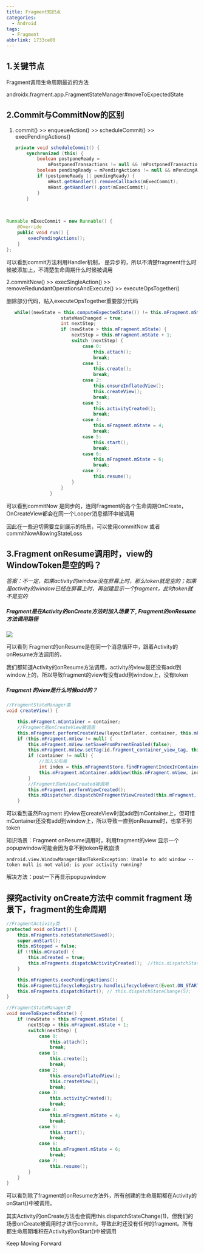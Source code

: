 ```yaml
---
title: Fragment知识点
categories:
  - Android
tags:
  - Fragment
abbrlink: 1733ce00
---
```




## 1.关键节点

Fragment调用生命周期最近的方法

androidx.fragment.app.FragmentStateManager#moveToExpectedState



<!-- more -->



## 2.Commit与CommitNow的区别

1. commit() >> enqueueAction() >> scheduleCommit() >> execPendingActions()

   ```java
   private void scheduleCommit() {
       synchronized (this) {
           boolean postponeReady =
               mPostponedTransactions != null && !mPostponedTransactions.isEmpty();
           boolean pendingReady = mPendingActions != null && mPendingActions.size() == 1;
           if (postponeReady || pendingReady) {
               mHost.getHandler().removeCallbacks(mExecCommit);
               mHost.getHandler().post(mExecCommit);
           }
       }
   ```

​       

```java
Runnable mExecCommit = new Runnable() {
    @Override
    public void run() {
        execPendingActions();
    }
};

```



可以看到commit方法利用Handler机制， 是异步的，所以不清楚fragment什么时候被添加上，不清楚生命周期什么时候被调用



2.commitNow() >>  execSingleAction() >>  removeRedundantOperationsAndExecute() >> executeOpsTogether()

删除部分代码，贴入executeOpsTogether重要部分代码

```java
   while((newState = this.computeExpectedState()) != this.mFragment.mState) {
                    stateWasChanged = true;
                    int nextStep;
                    if (newState > this.mFragment.mState) {
                        nextStep = this.mFragment.mState + 1;
                        switch (nextStep) {
                            case 0:
                                this.attach();
                                break;
                            case 1:
                                this.create();
                                break;
                            case 2:
                                this.ensureInflatedView();
                                this.createView();
                                break;
                            case 3:
                                this.activityCreated();
                                break;
                            case 4:
                                this.mFragment.mState = 4;
                                break;
                            case 5:
                                this.start();
                                break;
                            case 6:
                                this.mFragment.mState = 6;
                                break;
                            case 7:
                                this.resume();
                        }
                    }
                }
```



可以看到commitNow 是同步的，连同Fragment的各个生命周期OnCreate，OnCreateView都会在同一个Looper消息循环中被调用



因此在一些迫切需要立刻展示的场景，可以使用commitNow 或者 commitNowAllowingStateLoss



## 3.Fragment onResume调用时，view的WindowToken是空的吗？

 *答案：不一定，如果activity的window没在屏幕上时，那么token就是空的；如果是activity的window已经在屏幕上时，再创建显示一个fragment，此时token就不是空的*



##### Fragment是在Activity的onCreate方法时加入场景下 , Fragment的onResume方法调用路径

![](https://s3.bmp.ovh/imgs/2023/06/12/3dd9a65d555145c1.jpg)



可以看到 Fragment的onResume是在同一个消息循环中，跟着Activity的onResume方法调用的，

我们都知道Activity的onResume方法调用，activity的view是还没有add到window上的，所以导致fragment的view有没有add到window上，没有token



##### Fragment 的view是什么时候add的？

```java
//FragmentStateManager类
void createView() {

    this.mFragment.mContainer = container;
    //Fragment的onCreateView被调用
    this.mFragment.performCreateView(layoutInflater, container, this.mFragment.mSavedFragmentState);
    if (this.mFragment.mView != null) {
        this.mFragment.mView.setSaveFromParentEnabled(false);
        this.mFragment.mView.setTag(id.fragment_container_view_tag, this.mFragment);
        if (container != null) {
            //加入父布局
            int index = this.mFragmentStore.findFragmentIndexInContainer(this.mFragment);
            this.mFragment.mContainer.addView(this.mFragment.mView, index);
        }
        //Fragment的onViewCreated被调用
        this.mFragment.performViewCreated();
        this.mDispatcher.dispatchOnFragmentViewCreated(this.mFragment, this.mFragment.mView, this.mFragment.mSavedFragmentState, false);
    }
```

 可以看到虽然Fragment 的view在createView时就add到mContainer上，但可惜mContainer还没有add到window上，所以导致一直到onResume时，也拿不到token



知识场景：Fragment onResume调用时，利用fragment的view 显示一个popupwindow可能会因为拿不到token导致崩溃

```
android.view.WindowManager$BadTokenException: Unable to add window -- token null is not valid; is your activity running?
```



解决方法：post一下再显示popupwindow



## 探究activity onCreate方法中 commit fragment 场景下，fragment的生命周期

```java
//FragmentActivity类
protected void onStart() {
    this.mFragments.noteStateNotSaved();
    super.onStart();
    this.mStopped = false;
    if (!this.mCreated) {
        this.mCreated = true;
        this.mFragments.dispatchActivityCreated();  //this.dispatchStateChange(4);
    }

    this.mFragments.execPendingActions();
    this.mFragmentLifecycleRegistry.handleLifecycleEvent(Event.ON_START);
    this.mFragments.dispatchStart(); // this.dispatchStateChange(5);
}
```

```java
//FragmentStateManager类
void moveToExpectedState() {
    if (newState > this.mFragment.mState) {
        nextStep = this.mFragment.mState + 1;
        switch(nextStep) {
            case 0:
                this.attach();
                break;
            case 1:
                this.create();
                break;
            case 2:
                this.ensureInflatedView();
                this.createView();
                break;
            case 3:
                this.activityCreated();
                break;
            case 4:
                this.mFragment.mState = 4;
                break;
            case 5:
                this.start();
                break;
            case 6:
                this.mFragment.mState = 6;
                break;
            case 7:
                this.resume();
        }
    }
}
```

可以看到除了fragment的onResume方法外，所有创建的生命周期都在Activity的onStart()中被调用。

其实Activity的onCreate方法也会调用this.dispatchStateChange(1)，但我们的场景onCreate被调用时才进行commit，导致此时还没有任何的fragment。所有都生命周期堆积在Activity的onStart()中被调用



Keep Moving Forward
